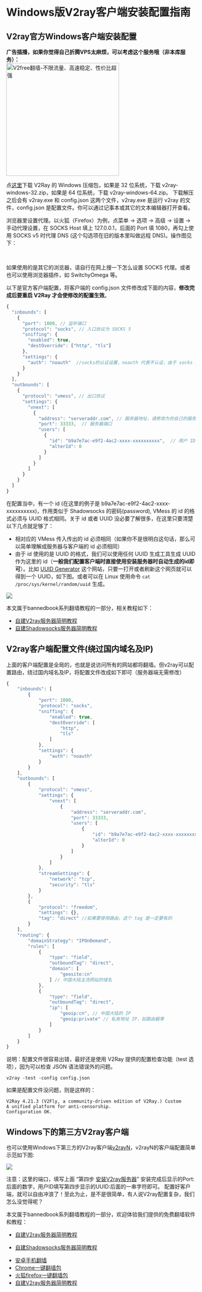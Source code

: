 # Windows版V2ray客户端安装配置指南

## V2ray官方Windows客户端安装配置

<b>广告插播，如果你觉得自己折腾VPS太麻烦，可以考虑这个服务哦（非本库服务）：</b><br>
<a href="https://github.com/bannedbook/fanqiang/wiki/V2ray%E6%9C%BA%E5%9C%BA"><img src="https://raw.githubusercontent.com/bannedbook/fanqiang/master/v2ss/images/v2free.jpg" height="300" alt="V2free翻墙-不限流量、高速稳定、性价比超强"></a>

点<a href="https://github.com/v2ray/v2ray-core/releases" target="_blank" rel="noopener">这里</a>下载 V2Ray 的 Windows 压缩包，如果是 32 位系统，下载 v2ray-windows-32.zip，如果是 64 位系统，下载 v2ray-windows-64.zip。 下载解压之后会有 v2ray.exe 和 config.json 这两个文件，v2ray.exe 是运行 v2ray 的文件，config.json 是配置文件。你可以通过记事本或其它的文本编辑器打开查看。

浏览器里设置代理。以火狐（Firefox）为例，点菜单 -&gt; 选项 -&gt; 高级 -&gt; 设置 -&gt; 手动代理设置，在 SOCKS Host 填上 127.0.0.1，后面的 Port 填 1080，再勾上使用 SOCKS v5 时代理 DNS (这个勾选项在旧的版本里叫做远程 DNS)。操作图见下：

<img src="https://toutyrater.github.io/resource/images/firefox_proxy_setting1.png" alt="" />

<img src="https://toutyrater.github.io/resource/images/firefox_proxy_setting2.png" alt="" />

<img src="https://toutyrater.github.io/resource/images/firefox_proxy_setting3.png" alt="" />

<img src="https://toutyrater.github.io/resource/images/firefox_proxy_setting4.png" alt="" />

如果使用的是其它的浏览器，请自行在网上搜一下怎么设置 SOCKS 代理。或者也可以使用浏览器插件，如 SwitchyOmega 等。

以下是官方客户端配置，将客户端的 config.json 文件修改成下面的内容，<b>修改完成后要重启 V2Ray 才会使修改的配置生效</b>。
```javascript
{
  "inbounds": [
    {
      "port": 1080, // 监听端口
      "protocol": "socks", // 入口协议为 SOCKS 5
      "sniffing": {
        "enabled": true,
        "destOverride": ["http", "tls"]
      },
      "settings": {
        "auth": "noauth"  //socks的认证设置，noauth 代表不认证，由于 socks 通常在客户端使用，所以这里不认证
      }
    }
  ],
  "outbounds": [
    {
      "protocol": "vmess", // 出口协议
      "settings": {
        "vnext": [
          {
            "address": "serveraddr.com", // 服务器地址，请修改为你自己的服务器 IP 或域名
            "port": 33333,  // 服务器端口
            "users": [
              {
                "id": "b9a7e7ac-e9f2-4ac2-xxxx-xxxxxxxxxx",  // 用户 ID，必须与服务器端配置相同
                "alterId": 0
              }
            ]
          }
        ]
      }
    }
  ]
}
```

在配置当中，有一个 id (在这里的例子是 b9a7e7ac-e9f2-4ac2-xxxx-xxxxxxxxxx)，作用类似于 Shadowsocks 的密码(password), VMess 的 id 的格式必须与 UUID 格式相同。关于 id 或者 UUID 没必要了解很多，在这里只要清楚以下几点就足够了：
* 相对应的 VMess 传入传出的 id 必须相同（如果你不是很明白这句话，那么可以简单理解成服务器与客户端的 id 必须相同）
* 由于 id 使用的是 UUID 的格式，我们可以使用任何 UUID 生成工具生成 UUID 作为这里的 id（<b>一般我们配置客户端时直接使用安装服务器时自动生成的id即可</b>）。比如 [UUID Generator](https://www.uuidgenerator.net/) 这个网站，只要一打开或者刷新这个网页就可以得到一个 UUID，如下图。或者可以在 Linux 使用命令 `cat /proc/sys/kernel/random/uuid` 生成。

![](/resource/images/generate_uuid.png)

本文属于bannedbook系列翻墙教程的一部分，相关教程如下：
* [自建V2ray服务器简明教程](https://github.com/bannedbook/fanqiang/blob/master/v2ss/%E8%87%AA%E5%BB%BAV2ray%E6%9C%8D%E5%8A%A1%E5%99%A8%E7%AE%80%E6%98%8E%E6%95%99%E7%A8%8B.md)	
* [自建Shadowsocks服务器简明教程](https://github.com/bannedbook/fanqiang/blob/master/v2ss/%E8%87%AA%E5%BB%BAShadowsocks%E6%9C%8D%E5%8A%A1%E5%99%A8%E7%AE%80%E6%98%8E%E6%95%99%E7%A8%8B.md) 

## V2ray客户端配置文件(绕过国内域名及IP)

上面的客户端配置是全局的，也就是说访问所有的网站都将翻墙。但v2ray可以配置路由，绕过国内域名及IP，将配置文件改成如下即可（服务器端无需修改）
```javascript
{
    "inbounds": [
        {
            "port": 1080,
            "protocol": "socks",
            "sniffing": {
                "enabled": true,
                "destOverride": [
                    "http",
                    "tls"
                ]
            },
            "settings": {
                "auth": "noauth"
            }
        }
    ],
    "outbounds": [
        {
            "protocol": "vmess",
            "settings": {
                "vnext": [
                    {
                        "address": "serveraddr.com",
                        "port": 33333,
                        "users": [
                            {
                                "id": "b9a7e7ac-e9f2-4ac2-xxxx-xxxxxxxxxx",
                                "alterId": 0
                            }
                        ]
                    }
                ]
            },
            "streamSettings": {
                "network": "tcp",
                "security": "tls"
            }
        },
        {
            "protocol": "freedom",
            "settings": {},
            "tag": "direct" //如果要使用路由，这个 tag 是一定要有的
        }
    ],
    "routing": {
        "domainStrategy": "IPOnDemand",
        "rules": [
            {
                "type": "field",
                "outboundTag": "direct",
                "domain": [
                    "geosite:cn"
                ] // 中国大陆主流网站的域名
            },
            {
                "type": "field",
                "outboundTag": "direct",
                "ip": [
                    "geoip:cn", // 中国大陆的 IP
                    "geoip:private" // 私有地址 IP，如路由器等
                ]
            }
        ]
    }
}
```

说明：配置文件很容易出错，最好还是使用 V2Ray 提供的配置检查功能（test 选项），因为可以检查 JSON 语法错误外的问题。

`v2ray -test -config config.json`

如果是配置文件没问题，则是这样的：
```
V2Ray 4.21.3 (V2Fly, a community-driven edition of V2Ray.) Custom
A unified platform for anti-censorship.
Configuration OK.
```

## Windows下的第三方V2ray客户端

也可以使用Windows下第三方的V2ray客户端<a href="https://github.com/2dust/v2rayN/releases/latest">v2rayN</a>，v2rayN的客户端配置简单示范如下图:

![](https://raw.githubusercontent.com/bannedbook/fanqiang/master/v2ss/images/v2ray/client1.jpg)

注意：这里的端口，填写上面 “第四步 [安装V2ray服务器](https://github.com/bannedbook/fanqiang/blob/master/v2ss/V2ray%E5%AE%98%E6%96%B9%E4%B8%80%E9%94%AE%E5%AE%89%E8%A3%85%E8%84%9A%E6%9C%AC.md)” 安装完成后显示的Port:后面的数字，用户ID填写第四步显示的UUID:后面的一串字符即可。
配置好客户端，就可以自由冲浪了！至此为止，是不是很简单，有人说V2ray配置复杂，我们怎么没觉得呢？

本文属于bannedbook系列翻墙教程的一部分，欢迎体验我们提供的免费翻墙软件和教程：

  
* [自建V2ray服务器简明教程](https://github.com/bannedbook/fanqiang/blob/master/v2ss/%E8%87%AA%E5%BB%BAV2ray%E6%9C%8D%E5%8A%A1%E5%99%A8%E7%AE%80%E6%98%8E%E6%95%99%E7%A8%8B.md)	
  
* [自建Shadowsocks服务器简明教程](https://github.com/bannedbook/fanqiang/blob/master/v2ss/%E8%87%AA%E5%BB%BAShadowsocks%E6%9C%8D%E5%8A%A1%E5%99%A8%E7%AE%80%E6%98%8E%E6%95%99%E7%A8%8B.md) 
  <ul>
<li><a href="https://github.com/bannedbook/fanqiang/wiki/%E5%AE%89%E5%8D%93%E7%BF%BB%E5%A2%99%E8%BD%AF%E4%BB%B6">安卓手机翻墙</a></li>
 <li><a href="https://github.com/bannedbook/fanqiang/wiki/Chrome%E4%B8%80%E9%94%AE%E7%BF%BB%E5%A2%99%E5%8C%85" >Chrome一键翻墙包</a></li>
 <li><a href="https://github.com/bannedbook/fanqiang/wiki/%E7%81%AB%E7%8B%90firefox%E4%B8%80%E9%94%AE%E7%BF%BB%E5%A2%99%E5%8C%85" >火狐firefox一键翻墙包</a></li>
 <li><a href="https://github.com/bannedbook/fanqiang/blob/master/v2ss/%E8%87%AA%E5%BB%BAV2ray%E6%9C%8D%E5%8A%A1%E5%99%A8%E7%AE%80%E6%98%8E%E6%95%99%E7%A8%8B.md" >自建V2ray服务器简明教程</a></li>
</ul>

